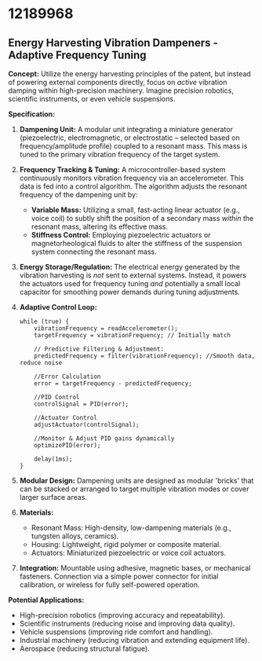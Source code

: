 # 12189968

## Energy Harvesting Vibration Dampeners - Adaptive Frequency Tuning

**Concept:** Utilize the energy harvesting principles of the patent, but instead of powering external components directly, focus on *active* vibration damping within high-precision machinery. Imagine precision robotics, scientific instruments, or even vehicle suspensions.

**Specification:**

1.  **Dampening Unit:** A modular unit integrating a miniature generator (piezoelectric, electromagnetic, or electrostatic – selected based on frequency/amplitude profile) coupled to a resonant mass. This mass is tuned to the primary vibration frequency of the target system.

2.  **Frequency Tracking & Tuning:** A microcontroller-based system continuously monitors vibration frequency via an accelerometer. This data is fed into a control algorithm. The algorithm adjusts the resonant frequency of the dampening unit by:
    *   **Variable Mass:** Utilizing a small, fast-acting linear actuator (e.g., voice coil) to subtly shift the position of a secondary mass *within* the resonant mass, altering its effective mass.
    *   **Stiffness Control:** Employing piezoelectric actuators or magnetorheological fluids to alter the stiffness of the suspension system connecting the resonant mass.

3.  **Energy Storage/Regulation:** The electrical energy generated by the vibration harvesting is *not* sent to external systems. Instead, it powers the actuators used for frequency tuning *and* potentially a small local capacitor for smoothing power demands during tuning adjustments.

4.  **Adaptive Control Loop:**
    ```pseudocode
    while (true) {
        vibrationFrequency = readAccelerometer();
        targetFrequency = vibrationFrequency; // Initially match
        
        // Predictive Filtering & Adjustment:
        predictedFrequency = filter(vibrationFrequency); //Smooth data, reduce noise
        
        //Error Calculation
        error = targetFrequency - predictedFrequency;
        
        //PID Control
        controlSignal = PID(error);
        
        //Actuator Control
        adjustActuator(controlSignal);
        
        //Monitor & Adjust PID gains dynamically
        optimizePID(error);
        
        delay(1ms);
    }
    ```

5.  **Modular Design:** Dampening units are designed as modular 'bricks' that can be stacked or arranged to target multiple vibration modes or cover larger surface areas.

6.  **Materials:**
    *   Resonant Mass: High-density, low-dampening materials (e.g., tungsten alloys, ceramics).
    *   Housing: Lightweight, rigid polymer or composite material.
    *   Actuators: Miniaturized piezoelectric or voice coil actuators.

7.  **Integration:** Mountable using adhesive, magnetic bases, or mechanical fasteners. Connection via a simple power connector for initial calibration, or wireless for fully self-powered operation.

**Potential Applications:**

*   High-precision robotics (improving accuracy and repeatability).
*   Scientific instruments (reducing noise and improving data quality).
*   Vehicle suspensions (improving ride comfort and handling).
*   Industrial machinery (reducing vibration and extending equipment life).
*   Aerospace (reducing structural fatigue).
